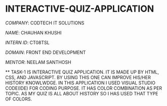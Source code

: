 # INTERACTIVE-QUIZ-APPLICATION

*COMPANY*: CODTECH IT SOLUTIONS

*NAME*: CHAUHAN KHUSHI

*INTERN ID*: CT08TSL

*DOMAIN*: FRONT END DEVELOPMENT

*MENTOR*: NEELAM SANTHOSH

 ** TASK-1 IS INTERACTIVE QUIZ APPLICATION. IT IS MADE UP BY HTML, CSS, AND JAVASCRIPT. BY USING THIS ONE CAN IMPROVE HIS/HER HISTORY KNOWLWDGE. IN THIS APPLICATION I USED VISUAL STUDIO CODE(IDE) FOR CODING PURPOSE. IT HAS COLOR COMBINATION AS PER TOPIC. AS MY QUIZ IS ALL ABOUT HISTORY SO I HAS USED THAT TYPE OF COLORS.  
